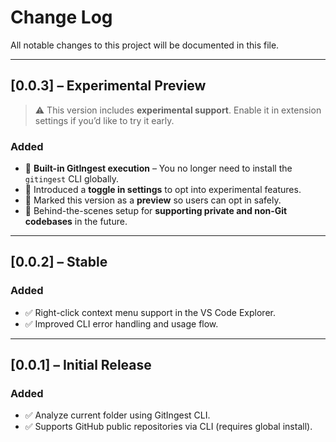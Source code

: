 # Change Log

All notable changes to this project will be documented in this file.

---

## [0.0.3] – Experimental Preview

> ⚠️ This version includes **experimental support**. Enable it in extension settings if you’d like to try it early.

### Added

* 🧪 **Built-in GitIngest execution** – You no longer need to install the `gitingest` CLI globally.
* 🧪 Introduced a **toggle in settings** to opt into experimental features.
* 🧪 Marked this version as a **preview** so users can opt in safely.
* 🧪 Behind-the-scenes setup for **supporting private and non-Git codebases** in the future.

---

## [0.0.2] – Stable

### Added

* ✅ Right-click context menu support in the VS Code Explorer.
* ✅ Improved CLI error handling and usage flow.

---

## [0.0.1] – Initial Release

### Added

* ✅ Analyze current folder using GitIngest CLI.
* ✅ Supports GitHub public repositories via CLI (requires global install).
